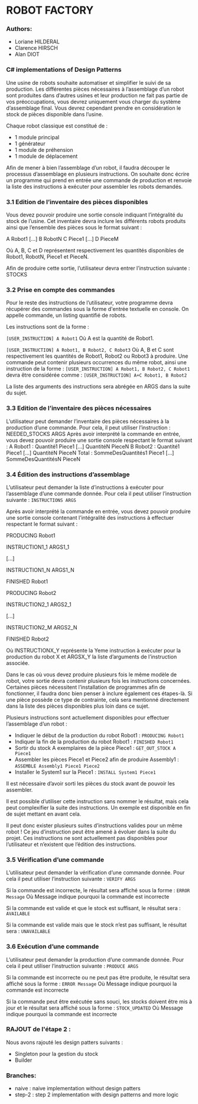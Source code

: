 # ROBOT FACTORY

### Authors:
- Loriane HILDERAL
- Clarence HIRSCH
- Alan DIOT

### C# implementations of Design Patterns

Une usine de robots souhaite automatiser et simplifier le suivi de sa production.
Les différentes pièces nécessaires à l’assemblage d’un robot sont produites dans d’autres
usines et leur production ne fait pas partie de vos préoccupations, vous devrez uniquement
vous charger du système d’assemblage final.
Vous devrez cependant prendre en considération le stock de pièces disponible dans l’usine.

Chaque robot classique est constitué de :
- 1 module principal
- 1 générateur
- 1 module de préhension
- 1 module de déplacement

Afin de mener à bien l’assemblage d’un robot, il faudra découper le processus d’assemblage en
plusieurs instructions.
On souhaite donc écrire un programme qui prend en entrée une commande de production et
renvoie la liste des instructions à exécuter pour assembler les robots demandés.



### 3.1 Edition de l’inventaire des pièces disponibles
Vous devez pouvoir produire une sortie console indiquant l’intégralité du stock de l’usine.
Cet inventaire devra inclure les différents robots produits ainsi que l’ensemble des pièces sous
le format suivant :

A Robot1
[...]
B RobotN
C Piece1
[...]
D PieceM

Où A, B, C et D représentent respectivement les quantités disponibles de Robot1, RobotN,
Piece1 et PieceN.

Afin de produire cette sortie, l’utilisateur devra entrer l’instruction suivante :
STOCKS


### 3.2 Prise en compte des commandes
Pour le reste des instructions de l’utilisateur, votre programme devra récupérer des commandes
sous la forme d'entrée textuelle en console.
On appelle commande, un listing quantifié de robots.

Les instructions sont de la forme :

`[USER_INSTRUCTION] A Robot1`
Où A est la quantité de Robot1.

`[USER_INSTRUCTION] A Robot1, B Robot2, C Robot3`
Où A, B et C sont respectivement les quantités de Robot1, Robot2 ou Robot3 à produire.
Une commande peut contenir plusieurs occurrences du même robot, ainsi une instruction de la
forme :
`[USER_INSTRUCTION] A Robot1, B Robot2, C Robot1`
devra être considérée comme :
`[USER_INSTRUCTION] A+C Robot1, B Robot2`

La liste des arguments des instructions sera abrégée en ARGS dans la suite du sujet.


### 3.3 Edition de l’inventaire des pièces nécessaires
L’utilisateur peut demander l’inventaire des pièces nécessaires à la production d’une
commande.
Pour cela, il peut utiliser l’instruction :
NEEDED_STOCKS ARGS
Après avoir interprété la commande en entrée, vous devez pouvoir produire une sortie console
respectant le format suivant :
A Robot1 :
Quantité1 Piece1
[...]
QuantitéN PieceN
B Robot2 :
Quantité1 Piece1
[...]
QuantitéN PieceN
Total :
SommeDesQuantités1 Piece1
[...]
SommeDesQuantitésN PieceN


### 3.4 Édition des instructions d’assemblage
L’utilisateur peut demander la liste d’instructions à exécuter pour l’assemblage d’une
commande donnée.
Pour cela il peut utiliser l’instruction suivante :
`INSTRUCTIONS ARGS`

Après avoir interprété la commande en entrée, vous devez pouvoir produire une sortie console
contenant l’intégralité des instructions à effectuer respectant le format suivant :

PRODUCING Robot1

INSTRUCTION1_1 ARGS1_1

[...]

INSTRUCTION1_N ARGS1_N

FINISHED Robot1

PRODUCING Robot2

INSTRUCTION2_1 ARGS2_1

[...]

INSTRUCTION2_M ARGS2_N

FINISHED Robot2

Où INSTRUCTIONX_Y représente la Yeme instruction à exécuter pour la production du robot X
et ARGSX_Y la liste d’arguments de l’instruction associée.

Dans le cas où vous devez produire plusieurs fois le même modèle de robot, votre sortie devra
contenir plusieurs fois les instructions concernées.
Certaines pièces nécessitent l’installation de programmes afin de fonctionner, il faudra donc
bien penser à inclure également ces étapes-là.
Si une pièce possède ce type de contrainte, cela sera mentionné directement dans la liste des
pièces disponibles plus loin dans ce sujet.

Plusieurs instructions sont actuellement disponibles pour effectuer l’assemblage d’un robot :
- Indiquer le début de la production du robot Robot1 :
`PRODUCING Robot1`
- Indiquer la fin de la production du robot Robot1 :
`FINISHED Robot1`
- Sortir du stock A exemplaires de la pièce Piece1 :
`GET_OUT_STOCK A Piece1`
- Assembler les pièces Piece1 et Piece2 afin de produire Assembly1 :
`ASSEMBLE Assembly1 Piece1 Piece2`
- Installer le System1 sur la Piece1 :
`INSTALL System1 Piece1`

Il est nécessaire d’avoir sorti les pièces du stock avant de pouvoir les assembler.

Il est possible d’utiliser cette instruction sans nommer le résultat, mais cela peut complexifier la
suite des instructions. Un exemple est disponible en fin de sujet mettant en avant cela.

Il peut donc exister plusieurs suites d’instructions valides pour un même robot !
Ce jeu d’instruction peut être amené à évoluer dans la suite du projet.
Ces instructions ne sont actuellement pas disponibles pour l’utilisateur et n’existent que l’édition
des instructions.


### 3.5 Vérification d’une commande
L’utilisateur peut demander la vérification d’une commande donnée.
Pour cela il peut utiliser l’instruction suivante :
`VERIFY ARGS`

Si la commande est incorrecte, le résultat sera affiché sous la forme :
`ERROR Message`
Où Message indique pourquoi la commande est incorrecte

Si la commande est valide et que le stock est suffisant, le résultat sera :
`AVAILABLE`

Si la commande est valide mais que le stock n’est pas suffisant, le résultat sera :
`UNAVAILABLE`


### 3.6 Exécution d’une commande
L’utilisateur peut demander la production d’une commande donnée.
Pour cela il peut utiliser l’instruction suivante :
`PRODUCE ARGS`

Si la commande est incorrecte ou ne peut pas être produite, le résultat sera affiché sous la
forme :
`ERROR Message`
Où Message indique pourquoi la commande est incorrecte

Si la commande peut être exécutée sans souci, les stocks doivent être mis à jour et le résultat
sera affiché sous la forme :
`STOCK_UPDATED`
Où Message indique pourquoi la commande est incorrecte


### RAJOUT de l'étape 2 : 

Nous avons rajouté les design patters suivants : 
- Singleton pour la gestion du stock
- Builder



### Branches: 
- naive : naive implementation without design patters
- step-2 : step 2 implementation with design patterns and more logic